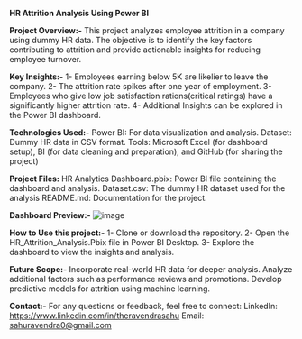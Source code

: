**HR Attrition Analysis Using Power BI**

**Project Overview:-**
This project analyzes employee attrition in a company using dummy HR data. The objective is to identify the key factors contributing to attrition and provide actionable insights for reducing employee turnover.


**Key Insights:-**
1- Employees earning below 5K are likelier to leave the company.
2- The attrition rate spikes after one year of employment.
3- Employees who give low job satisfaction rations(critical ratings) have a significantly higher attrition rate.
4- Additional Insights can be explored in the Power BI dashboard.


**Technologies Used:-**
Power BI: For data visualization and analysis.
Dataset: Dummy HR data in CSV format.
Tools: Microsoft Excel (for dashboard setup), BI (for data cleaning and preparation), and GitHub (for sharing the project)


**Project Files:**
HR Analytics Dashboard.pbix: Power BI file containing the dashboard and analysis.
Dataset.csv: The dummy HR dataset used for the analysis
README.md: Documentation for the project.

**Dashboard Preview:-**
![image](https://github.com/user-attachments/assets/66bdad5c-d415-490f-b4a0-8fe5c4db7ce9)


**How to Use this project:-**
1- Clone or download the repository.
2- Open the HR_Attrition_Analysis.Pbix file in Power BI Desktop.
3- Explore the dashboard to view the insights and analysis.


**Future Scope:-**
Incorporate real-world HR data for deeper analysis.
Analyze additional factors such as performance reviews and promotions.
Develop predictive models for attrition using machine learning.

**Contact:-**
For any questions or feedback, feel free to connect:
LinkedIn: https://www.linkedin.com/in/theravendrasahu
Email: sahuravendra0@gmail.com
